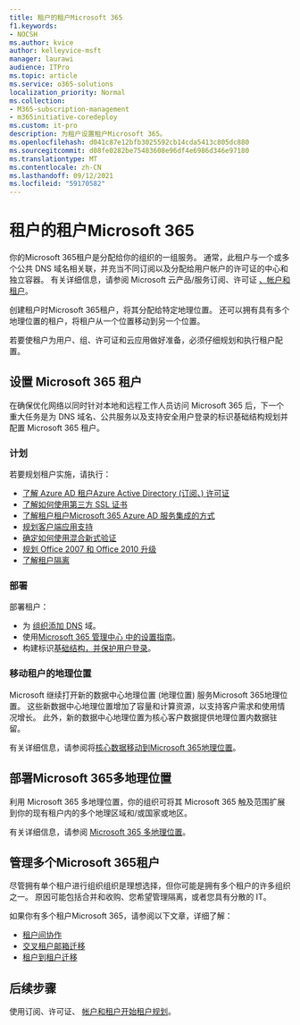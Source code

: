 ```yaml
---
title: 租户的租户Microsoft 365
f1.keywords:
- NOCSH
ms.author: kvice
author: kelleyvice-msft
manager: laurawi
audience: ITPro
ms.topic: article
ms.service: o365-solutions
localization_priority: Normal
ms.collection:
- M365-subscription-management
- m365initiative-coredeploy
ms.custom: it-pro
description: 为租户设置租户Microsoft 365。
ms.openlocfilehash: d041c87e12bfb3025592cb14cda5413c805dc880
ms.sourcegitcommit: d08fe0282be75483608e96df4e6986d346e97180
ms.translationtype: MT
ms.contentlocale: zh-CN
ms.lasthandoff: 09/12/2021
ms.locfileid: "59170582"
---
```

# <a name="tenant-roadmap-for-microsoft-365"></a>租户的租户Microsoft 365

你的Microsoft 365租户是分配给你的组织的一组服务。 通常，此租户与一个或多个公共 DNS 域名相关联，并充当不同订阅以及分配给用户帐户的许可证的中心和独立容器。 有关详细信息，请参阅 Microsoft 云产品/服务订阅、许可证 [、帐户和租户](subscriptions-licenses-accounts-and-tenants-for-microsoft-cloud-offerings.md)。

创建租户时Microsoft 365租户，将其分配给特定地理位置。 还可以拥有具有多个地理位置的租户，将租户从一个位置移动到另一个位置。

若要使租户为用户、组、许可证和云应用做好准备，必须仔细规划和执行租户配置。

## <a name="set-up-your-microsoft-365-tenant"></a>设置 Microsoft 365 租户

在确保优化网络以同时针对本地和远程工作人员访问 Microsoft 365 后，下一个重大任务是为 DNS 域名、公共服务以及支持安全用户登录的标识基础结构规划并配置 Microsoft 365 租户。

### <a name="plan"></a>计划

若要规划租户实施，请执行：

- [了解 Azure AD 租户Azure Active Directory (订阅、) 许可证](subscriptions-licenses-accounts-and-tenants-for-microsoft-cloud-offerings.md)
- [了解如何使用第三方 SSL 证书](plan-for-third-party-ssl-certificates.md)
- [了解租户租户Microsoft 365 Azure AD 服务集成的方式](integrated-apps-and-azure-ads.md)
- [规划客户端应用支持](microsoft-365-client-support-certificate-based-authentication.md)
- [确定如何使用混合新式验证](hybrid-modern-auth-overview.md)
- [规划 Office 2007 和 Office 2010 升级](plan-upgrade-previous-versions-office.md)
- [了解租户隔离](/compliance/assurance/microsoft-365-isolation-controls)

### <a name="deploy"></a>部署

部署租户： 

- 为 [组织添加 DNS](../admin/setup/add-domain.md) 域。
- 使用[Microsoft 365 管理中心 中的设置指南](setup-guides-for-microsoft-365.md)。
- 构建标识[基础结构](identity-roadmap-microsoft-365.md)[，并保护用户登录](microsoft-365-secure-sign-in.md)。

### <a name="move-a-tenants-geographic-locations"></a>移动租户的地理位置

Microsoft 继续打开新的数据中心地理位置 (地理位置) 服务Microsoft 365地理位置。 这些新数据中心地理位置增加了容量和计算资源，以支持客户需求和使用情况增长。 此外，新的数据中心地理位置为核心客户数据提供地理位置内数据驻留。

有关详细信息，请参阅将[核心数据移动到Microsoft 365地理位置](moving-data-to-new-datacenter-geos.md)。


## <a name="deploy-microsoft-365-multi-geo"></a>部署Microsoft 365多地理位置

利用 Microsoft 365 多地理位置，你的组织可将其 Microsoft 365 触及范围扩展到你的现有租户内的多个地理区域和/或国家或地区。

有关详细信息，请参阅 [Microsoft 365 多地理位置](microsoft-365-multi-geo.md)。

## <a name="manage-multiple-microsoft-365-tenants"></a>管理多个Microsoft 365租户 

尽管拥有单个租户进行组织组织是理想选择，但你可能是拥有多个租户的许多组织之一。 原因可能包括合并和收购、您希望管理隔离，或者您具有分散的 IT。

如果你有多个租户Microsoft 365，请参阅以下文章，详细了解：

- [租户间协作](microsoft-365-inter-tenant-collaboration.md)
- [交叉租户邮箱迁移](cross-tenant-mailbox-migration.md)
- [租户到租户迁移](microsoft-365-tenant-to-tenant-migrations.md)

## <a name="next-step"></a>后续步骤

使用订阅、许可证、 [帐户和租户开始租户规划](subscriptions-licenses-accounts-and-tenants-for-microsoft-cloud-offerings.md)。
